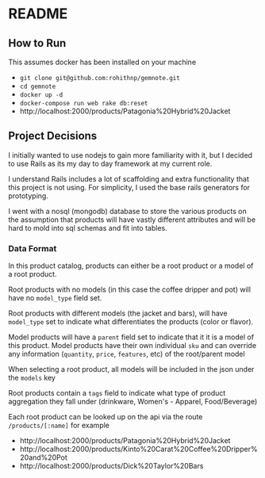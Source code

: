 # README

## How to Run

This assumes docker has been installed on your machine

* ```git clone git@github.com:rohithnp/gemnote.git```
* ```cd gemnote```
* ```docker up -d```
* ```docker-compose run web rake db:reset```
* http://localhost:2000/products/Patagonia%20Hybrid%20Jacket


## Project Decisions

I initially wanted to use nodejs to gain more familiarity with it, but I decided
to use Rails as its my day to day framework at my current role.

I understand Rails includes a lot of scaffolding and extra functionality
that this project is not using. For simplicity, I used the base rails generators for prototyping.

I went with a nosql (mongodb) database to store the various products on the
assumption that products will have vastly different attributes and will be hard
to mold into sql schemas and fit into tables.


### Data Format ###

In this product catalog, products can either be a root product or a model of a
root product.

Root products with no models (in this case the coffee dripper and pot)
will have no ```model_type``` field set.

Root products with different models (the jacket and bars), will have ```model_type```
set to indicate what differentiates the products (color or flavor).

Model products will have a ```parent``` field set to indicate that it it is a model
of this product. Model products have their own individual ```sku``` and can override
any information (```quantity```, ```price```, ```features```, etc) of the root/parent model

When selecting a root product, all models will be included in the json under the
```models``` key

Root products contain a ```tags``` field to indicate what type of product aggregation they fall under (drinkware, Women's - Apparel, Food/Beverage)

Each root product can be looked up on the api via the route ```/products/[:name]``` for example
* http://localhost:2000/products/Patagonia%20Hybrid%20Jacket
* http://localhost:2000/products/Kinto%20Carat%20Coffee%20Dripper%20and%20Pot
* http://localhost:2000/products/Dick%20Taylor%20Bars

